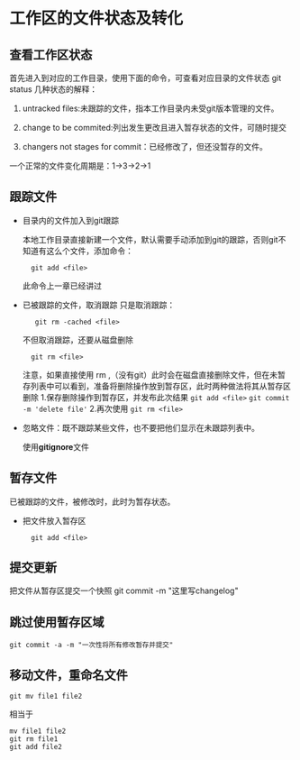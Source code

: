 # 工作区的文件状态及转化

## 查看工作区状态

首先进入到对应的工作目录，使用下面的命令，可查看对应目录的文件状态
    git status
几种状态的解释：

1. untracked files:未跟踪的文件，指本工作目录内未受git版本管理的文件。

2. change to be commited:列出发生更改且进入暂存状态的文件，可随时提交

3. changers not stages for commit：已经修改了，但还没暂存的文件。

一个正常的文件变化周期是：1->3->2->1

## 跟踪文件

- 目录内的文件加入到git跟踪

    本地工作目录直接新建一个文件，默认需要手动添加到git的跟踪，否则git不知道有这么个文件，添加命令：

        git add <file>
    此命令上一章已经讲过

- 已被跟踪的文件，取消跟踪
    只是取消跟踪：

         git rm -cached <file>
    不但取消跟踪，还要从磁盘删除

        git rm <file>
        
    注意，如果直接使用 rm <fiel>,（没有git）此时会在磁盘直接删除文件，但在未暂存列表中可以看到，准备将删除操作放到暂存区，此时两种做法将其从暂存区删除
        1.保存删除操作到暂存区，并发布此次结果
            ```git add <file>```
            ```git commit -m 'delete file'```
        2.再次使用
            ```git rm <file>```

- 忽略文件：既不跟踪某些文件，也不要把他们显示在未跟踪列表中。

    使用**gitignore**文件

## 暂存文件

已被跟踪的文件，被修改时，此时为暂存状态。

- 把文件放入暂存区
  
        git add <file>

## 提交更新

把文件从暂存区提交一个快照
    git commit -m "这里写changelog"

## 跳过使用暂存区域

    git commit -a -m "一次性将所有修改暂存并提交"

## 移动文件，重命名文件

    git mv file1 file2
相当于

    mv file1 file2
    git rm file1
    git add file2